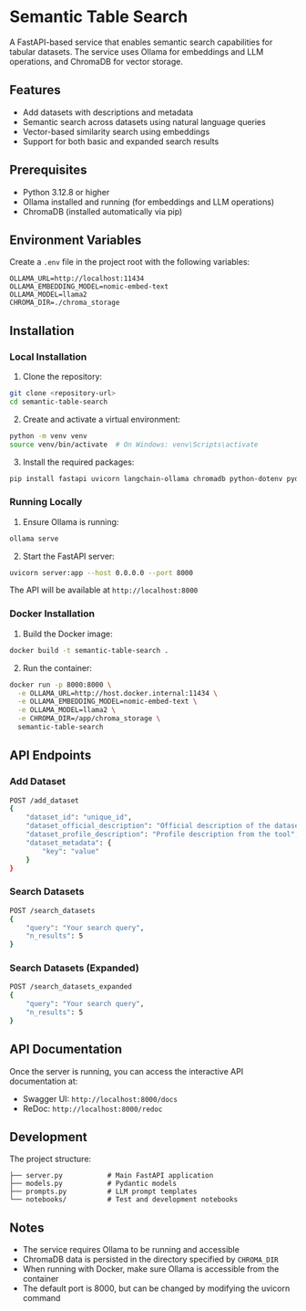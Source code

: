 # Semantic Table Search

A FastAPI-based service that enables semantic search capabilities for tabular datasets. The service uses Ollama for embeddings and LLM operations, and ChromaDB for vector storage.

## Features

- Add datasets with descriptions and metadata
- Semantic search across datasets using natural language queries
- Vector-based similarity search using embeddings
- Support for both basic and expanded search results

## Prerequisites

- Python 3.12.8 or higher
- Ollama installed and running (for embeddings and LLM operations)
- ChromaDB (installed automatically via pip)

## Environment Variables

Create a `.env` file in the project root with the following variables:

```env
OLLAMA_URL=http://localhost:11434
OLLAMA_EMBEDDING_MODEL=nomic-embed-text
OLLAMA_MODEL=llama2
CHROMA_DIR=./chroma_storage
```

## Installation

### Local Installation

1. Clone the repository:
```bash
git clone <repository-url>
cd semantic-table-search
```

2. Create and activate a virtual environment:
```bash
python -m venv venv
source venv/bin/activate  # On Windows: venv\Scripts\activate
```

3. Install the required packages:
```bash
pip install fastapi uvicorn langchain-ollama chromadb python-dotenv pydantic
```

### Running Locally

1. Ensure Ollama is running:
```bash
ollama serve
```

2. Start the FastAPI server:
```bash
uvicorn server:app --host 0.0.0.0 --port 8000
```

The API will be available at `http://localhost:8000`

### Docker Installation

1. Build the Docker image:
```bash
docker build -t semantic-table-search .
```

2. Run the container:
```bash
docker run -p 8000:8000 \
  -e OLLAMA_URL=http://host.docker.internal:11434 \
  -e OLLAMA_EMBEDDING_MODEL=nomic-embed-text \
  -e OLLAMA_MODEL=llama2 \
  -e CHROMA_DIR=/app/chroma_storage \
  semantic-table-search
```

## API Endpoints

### Add Dataset
```bash
POST /add_dataset
{
    "dataset_id": "unique_id",
    "dataset_official_description": "Official description of the dataset",
    "dataset_profile_description": "Profile description from the tool",
    "dataset_metadata": {
        "key": "value"
    }
}
```

### Search Datasets
```bash
POST /search_datasets
{
    "query": "Your search query",
    "n_results": 5
}
```

### Search Datasets (Expanded)
```bash
POST /search_datasets_expanded
{
    "query": "Your search query",
    "n_results": 5
}
```

## API Documentation

Once the server is running, you can access the interactive API documentation at:
- Swagger UI: `http://localhost:8000/docs`
- ReDoc: `http://localhost:8000/redoc`

## Development

The project structure:
```
├── server.py           # Main FastAPI application
├── models.py           # Pydantic models
├── prompts.py          # LLM prompt templates
└── notebooks/          # Test and development notebooks
```

## Notes

- The service requires Ollama to be running and accessible
- ChromaDB data is persisted in the directory specified by `CHROMA_DIR`
- When running with Docker, make sure Ollama is accessible from the container
- The default port is 8000, but can be changed by modifying the uvicorn command 